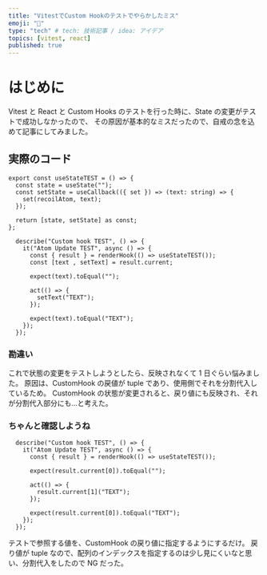 ```yaml
---
title: "VitestでCustom Hookのテストでやらかしたミス"
emoji: "📌"
type: "tech" # tech: 技術記事 / idea: アイデア
topics: [vitest, react]
published: true
---
```


# はじめに

Vitest と React と Custom Hooks のテストを行った時に、State の変更がテストで成功しなかったので、
その原因が基本的なミスだったので、自戒の念を込めて記事にしてみました。

## 実際のコード

```ts:Custom hook
export const useStateTEST = () => {
  const state = useState("");
  const setState = useCallback(({ set }) => (text: string) => {
    set(recoilAtom, text);
  });

  return [state, setState] as const;
};
```

```ts:Vitest
  describe("Custom hook TEST", () => {
    it("Atom Update TEST", async () => {
      const { result } = renderHook(() => useStateTEST());
      const [text , setText] = result.current;

      expect(text).toEqual("");

      act(() => {
        setText("TEXT");
      });

      expect(text).toEqual("TEXT");
    });
  });
```

### 勘違い

これで状態の変更をテストしようとしたら、反映されなくて 1 日ぐらい悩みました。
原因は、CustomHook の戻値が tuple であり、使用側でそれを分割代入しているため。
CustomHook の状態が変更されると、戻り値にも反映され、それが分割代入部分にも…と考えた。

### ちゃんと確認しようね

```ts:Vitest
  describe("Custom hook TEST", () => {
    it("Atom Update TEST", async () => {
      const { result } = renderHook(() => useStateTEST());

      expect(result.current[0]).toEqual("");

      act(() => {
        result.current[1]("TEXT");
      });

      expect(result.current[0]).toEqual("TEXT");
    });
  });
```

テストで参照する値を、CustomHook の戻り値に指定するようにするだけ。
戻り値が tuple なので、配列のインデックスを指定するのは少し見にくいなと思い、分割代入をしたので NG だった。

